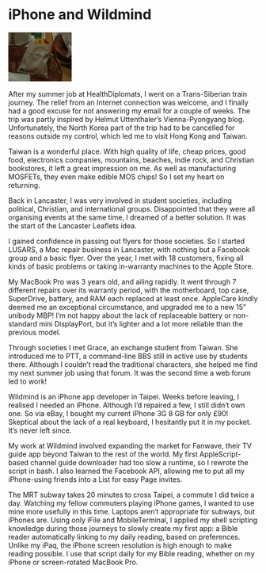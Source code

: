 # iPhone and Wildmind

<img class="aligncenter" alt="MOS Chips" src="https://raw.githubusercontent.com/peterburk/blog/master/mos.png" width="128">

After my summer job at HealthDiplomats, I went on a Trans-Siberian train journey. The relief from an Internet connection was welcome, and I finally had a good excuse for not answering my email for a couple of weeks. The trip was partly inspired by Helmut Uttenthaler’s Vienna-Pyongyang blog. Unfortunately, the North Korea part of the trip had to be cancelled for reasons outside my control, which led me to visit Hong Kong and Taiwan.

Taiwan is a wonderful place. With high quality of life, cheap prices, good food, electronics companies, mountains, beaches, indie rock, and Christian bookstores, it left a great impression on me. As well as manufacturing MOSFETs, they even make edible MOS chips! So I set my heart on returning.

Back in Lancaster, I was very involved in student societies, including political, Christian, and international groups. Disappointed that they were all organising events at the same time, I dreamed of a better solution. It was the start of the Lancaster Leaflets idea.

I gained confidence in passing out flyers for those societies. So I started LUSARS, a Mac repair business in Lancaster, with nothing but a Facebook group and a basic flyer. Over the year, I met with 18 customers, fixing all kinds of basic problems or taking in-warranty machines to the Apple Store.

My MacBook Pro was 3 years old, and ailing rapidly. It went through 7 different repairs over its warranty period, with the motherboard, top case, SuperDrive, battery, and RAM each replaced at least once. AppleCare kindly deemed me an exceptional circumstance, and upgraded me to a new 15” unibody MBP! I’m not happy about the lack of replaceable battery or non-standard mini DisplayPort, but it’s lighter and a lot more reliable than the previous model.

Through societies I met Grace, an exchange student from Taiwan. She introduced me to PTT, a command-line BBS still in active use by students there. Although I couldn’t read the traditional characters, she helped me find my next summer job using that forum. It was the second time a web forum led to work!

Wildmind is an iPhone app developer in Taipei. Weeks before leaving, I realised I needed an iPhone. Although I’d repaired a few, I still didn’t own one. So via eBay, I bought my current iPhone 3G 8 GB for only £90! Skeptical about the lack of a real keyboard, I hesitantly put it in my pocket. It’s never left since.

My work at Wildmind involved expanding the market for Fanwave, their TV guide app beyond Taiwan to the rest of the world. My first AppleScript-based channel guide downloader had too slow a runtime, so I rewrote the script in bash. I also learned the Facebook API, allowing me to put all my iPhone-using friends into a List for easy Page invites.

The MRT subway takes 20 minutes to cross Taipei, a commute I did twice a day. Watching my fellow commuters playing iPhone games, I wanted to use mine more usefully in this time. Laptops aren’t appropriate for subways, but iPhones are. Using only iFile and MobileTerminal, I applied my shell scripting knowledge during those journeys to slowly create my first app: a Bible reader automatically linking to my daily reading, based on preferences. Unlike my iPaq, the iPhone screen resolution is high enough to make reading possible. I use that script daily for my Bible reading, whether on my iPhone or screen-rotated MacBook Pro.

